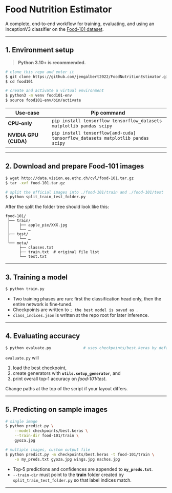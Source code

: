 # Food Nutrition Estimator

A complete, end‑to‑end workflow for training, evaluating, and using an InceptionV3 classifier on the [Food‑101 dataset](https://data.vision.ee.ethz.ch/cvl/datasets_extra/food-101/).

---

## 1. Environment setup

> **Python 3.10+ is recommended.**

```bash
# clone this repo and enter it
$ git clone https://github.com/jengalbert2022/FoodNutritionEstimator.git
$ cd food101

# create and activate a virtual environment
$ python3 -m venv food101-env
$ source food101-env/bin/activate
```

| Use‑case              | Pip command                                                                    |
| --------------------- | ------------------------------------------------------------------------------ |
| **CPU‑only**          | `pip install tensorflow tensorflow_datasets matplotlib pandas scipy`           |
| **NVIDIA GPU (CUDA)** | `pip install tensorflow[and-cuda] tensorflow_datasets matplotlib pandas scipy` |

---

## 2. Download and prepare Food‑101 images

```bash
$ wget http://data.vision.ee.ethz.ch/cvl/food-101.tar.gz
$ tar -xvf food-101.tar.gz

# split the official images into ./food-101/train and ./food-101/test
$ python split_train_test_folder.py
```

After the split the folder tree should look like this:

```
food-101/
 ├── train/
 │    ├── apple_pie/XXX.jpg
 │    └── …
 ├── test/
 │    └── …
 └── meta/
      ├── classes.txt
      ├── train.txt  # original file list
      └── test.txt
```

---

## 3. Training a model

```bash
$ python train.py
```

* Two training phases are run: first the classification head only, then the entire network is fine‑tuned.
* Checkpoints are written to `; the best model is saved as `.
* `class_indices.json` is written at the repo root for later inference.

---

## 4. Evaluating accuracy

```bash
$ python evaluate.py              # uses checkpoints/best.keras by default
```

`evaluate.py` will

1. load the best checkpoint,
2. create generators with **`utils.setup_generator`**, and
3. print overall top‑1 accuracy on *food‑101/test*.

Change paths at the top of the script if your layout differs.

---

## 5. Predicting on sample images

```bash
# single image
$ python predict.py \
    --model checkpoints/best.keras \
    --train-dir food-101/train \
    gyoza.jpg

# multiple images, custom output file
$ python predict.py -m checkpoints/best.keras -t food-101/train \
    -o my_preds.txt gyoza.jpg wings.jpg nachos.jpg
```

* Top‑5 predictions and confidences are appended to **`my_preds.txt`**.
* `--train-dir` must point to the **train** folder created by `split_train_test_folder.py` so that label indices match.

---
